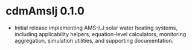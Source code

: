 # cdmAmsIj 0.1.0

* Initial release implementing AMS-I.J solar water heating systems, including
  applicability helpers, equation-level calculators, monitoring aggregation,
  simulation utilities, and supporting documentation.
